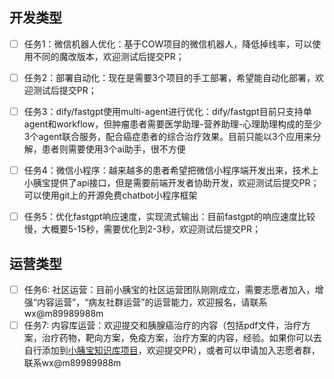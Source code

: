 

## 开发类型

- [ ] 任务1：微信机器人优化：基于COW项目的微信机器人，降低掉线率，可以使用不同的魔改版本，欢迎测试后提交PR；
- [ ] 任务2：部署自动化：现在是需要3个项目的手工部署，希望能自动化部署，欢迎测试后提交PR；
- [ ] 任务3：dify/fastgpt使用multi-agent进行优化：dify/fastgpt目前只支持单agent和workflow，但肿瘤患者需要医学助理-营养助理-心理助理构成的至少3个agent联合服务，配合癌症患者的综合治疗效果。目前只能以3个应用来分解，患者则需要使用3个ai助手，很不方便
- [ ] 任务4：微信小程序：越来越多的患者希望把微信小程序端开发出来，技术上小胰宝提供了api接口，但是需要前端开发者协助开发，欢迎测试后提交PR；可以使用git上的开源免费chatbot小程序框架
- [ ] 任务5：优化fastgpt响应速度，实现流式输出：目前fastgpt的响应速度比较慢，大概要5-15秒，需要优化到2-3秒，欢迎测试后提交PR；


## 运营类型

- [ ] 任务6: 社区运营：目前小胰宝的社区运营团队刚刚成立，需要志愿者加入，增强“内容运营”，“病友社群运营”的运营能力，欢迎报名，请联系wx@m89989988m
- [ ] 任务7: 内容库运营：欢迎提交和胰腺癌治疗的内容（包括pdf文件，治疗方案，治疗药物，靶向方案，免疫方案，治疗方案的内容，经验。如果你可以去自行添加到[小胰宝知识库项目](https://xycjscs.github.io/KnowledgeBase-xiaoyibao/)，欢迎提交PR），或者可以申请加入志愿者群，联系wx@m89989988m